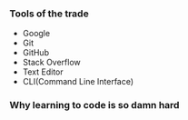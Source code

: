 ### Tools of the trade
+ Google
+ Git 
+ GitHub
+ Stack Overflow
+ Text Editor
+ CLI(Command Line Interface)


### Why learning to code is so damn hard
